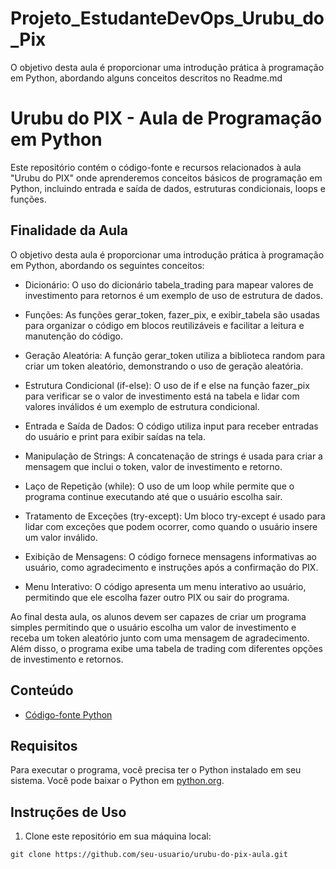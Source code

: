 # Projeto_EstudanteDevOps_Urubu_do_Pix
O objetivo desta aula é proporcionar uma introdução prática à programação em Python, abordando alguns conceitos descritos no Readme.md


# Urubu do PIX - Aula de Programação em Python

Este repositório contém o código-fonte e recursos relacionados à aula "Urubu do PIX" onde aprenderemos conceitos básicos de programação em Python, incluindo entrada e saída de dados, estruturas condicionais, loops e funções.

## Finalidade da Aula

O objetivo desta aula é proporcionar uma introdução prática à programação em Python, abordando os seguintes conceitos:

- Dicionário: O uso do dicionário tabela_trading para mapear valores de investimento para retornos é um exemplo de uso de estrutura de dados.

- Funções: As funções gerar_token, fazer_pix, e exibir_tabela são usadas para organizar o código em blocos reutilizáveis e facilitar a leitura e manutenção do código.

- Geração Aleatória: A função gerar_token utiliza a biblioteca random para criar um token aleatório, demonstrando o uso de geração aleatória.

- Estrutura Condicional (if-else): O uso de if e else na função fazer_pix para verificar se o valor de investimento está na tabela e lidar com valores inválidos é um exemplo de estrutura condicional.

- Entrada e Saída de Dados: O código utiliza input para receber entradas do usuário e print para exibir saídas na tela.

- Manipulação de Strings: A concatenação de strings é usada para criar a mensagem que inclui o token, valor de investimento e retorno.

- Laço de Repetição (while): O uso de um loop while permite que o programa continue executando até que o usuário escolha sair.

- Tratamento de Exceções (try-except): Um bloco try-except é usado para lidar com exceções que podem ocorrer, como quando o usuário insere um valor inválido.

- Exibição de Mensagens: O código fornece mensagens informativas ao usuário, como agradecimento e instruções após a confirmação do PIX.

- Menu Interativo: O código apresenta um menu interativo ao usuário, permitindo que ele escolha fazer outro PIX ou sair do programa.

Ao final desta aula, os alunos devem ser capazes de criar um programa simples permitindo que o usuário escolha um valor de investimento e receba um token aleatório junto com uma mensagem de agradecimento. Além disso, o programa exibe uma tabela de trading com diferentes opções de investimento e retornos.

## Conteúdo

- [Código-fonte Python](Urubudopix.py)

## Requisitos

Para executar o programa, você precisa ter o Python instalado em seu sistema. Você pode baixar o Python em [python.org](https://www.python.org/downloads/).

## Instruções de Uso

1. Clone este repositório em sua máquina local:

```shell
git clone https://github.com/seu-usuario/urubu-do-pix-aula.git

